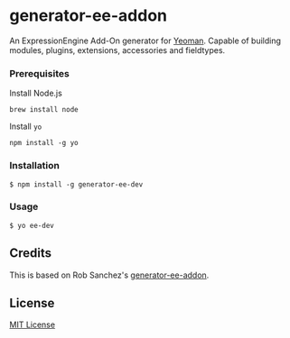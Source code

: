 # generator-ee-addon

An ExpressionEngine Add-On generator for [Yeoman](http://yeoman.io). Capable of building modules, plugins, extensions, accessories and fieldtypes.

### Prerequisites

Install Node.js

```
brew install node
```

Install `yo`

```
npm install -g yo
```

### Installation

```
$ npm install -g generator-ee-dev
```

### Usage

```
$ yo ee-dev
```


## Credits

This is based on Rob Sanchez's [generator-ee-addon](https://github.com/rsanchez/generator-ee-addon).

## License

[MIT License](http://en.wikipedia.org/wiki/MIT_License)